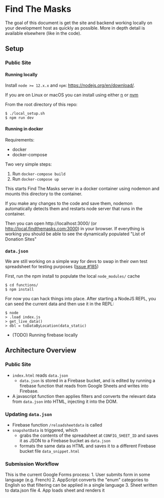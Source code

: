 # Find The Masks

The goal of this document is get the site and backend working locally on your development host as quickly as possible.  More in depth detail is available elsewhere (like in the code).


## Setup


### Public Site

#### Running locally

Install `node >= 12.x.x` and `npm`: https://nodejs.org/en/download/.

If you are on Linux or macOS you can install using either [n](https://github.com/tj/n) or [nvm](https://github.com/nvm-sh/nvm)

From the root directory of this repo:

```
$ ./local_setup.sh
$ npm run dev
```

#### Running in docker

Requirements:
* docker
* docker-compose

Two very simple steps:
1. Run `docker-compose build`
2. Run `docker-compose up`

This starts Find The Masks server in a docker container using nodemon and mounts this directory to the container.

If you make any changes to the code and save them, nodemon automatically detects them and restarts node server that runs in the container. 

Then you can open http://localhost:3000/ (or http://local.findthemasks.com:3000) in your browser.  If everything is working you should be able to see the dynamically populated "List of Donation Sites"

### `data.json`

We are still working on a simple way for devs to swap in their own test spreadsheet for testing purposes ([Issue #185](https://github.com/r-pop/findthemasks/issues/185))

First, run the npm install to populate the local `node_modules/` cache

```
$ cd functions/
$ npm install
```

For now you can hack things into place.  After starting a NodeJS REPL, you can seed the current data and then use it in the REPL:

```
$ node
> .load index.js
> get_live_data()
> dbl = toDataByLocation(data_static)
```

* (TODO) Running firebase locally

## Architecture Overview

### Public Site

* `index.html` reads `data.json`
    * `data.json` is stored in a Firebase bucket, and is edited by running a firebase function that reads from Google Sheets and writes into Firebase.
* A javascript function then applies filters and converts the relevant data from `data.json` into HTML, injecting it into the DOM.

### Updating `data.json`

* Firebase function `/reloadsheetdata` is called
* `snapshotData` is triggered, which
    * grabs the contents of the spreadsheet at `CONFIG_SHEET_ID` and saves it as JSON to a Firebase bucket as `data.json`
    * formats the same data as HTML and saves it to a different Firebase bucket file `data_snippet.html`

### Submission Workflow

This is the current Google Forms process:
	1.	User submits form in some language (e.g. French)
	2.	AppScript converts the "enum" categories to English so that filtering can be applied in a single language
	3.	Sheet written to data.json file
	4.	App loads sheet and renders it
